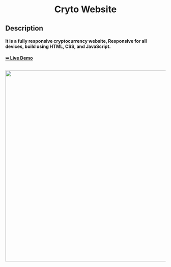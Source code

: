 <div align="center">
<h1> <b> Cryto Website <b> </h1>

</div>

  <h2>Description</h2>
  <h4> It is a fully responsive cryptocurrency website, Responsive for all devices, build using HTML, CSS, and JavaScript.
</h4>

  <a href="https://kennethcoder5.github.io/Crypto-Website/"><strong>➥ Live Demo</strong></a>

<br />
<div align="center">
<img src="https://u.today/sites/default/files/styles/736x/public/2022-03/13717.jpg" alt="" width="600">
</div>

